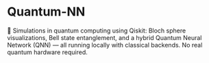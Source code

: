 # Quantum-NN
🧠 Simulations in quantum computing using Qiskit: Bloch sphere visualizations, Bell state entanglement, and a hybrid Quantum Neural Network (QNN) — all running locally with classical backends. No real quantum hardware required.
